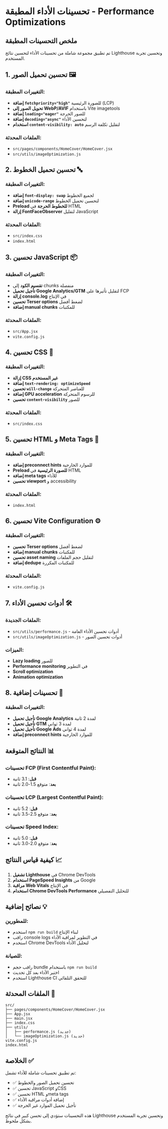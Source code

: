 # تحسينات الأداء المطبقة - Performance Optimizations

## ملخص التحسينات المطبقة

تم تطبيق مجموعة شاملة من تحسينات الأداء لتحسين نتائج Lighthouse وتحسين تجربة المستخدم.

## 1. تحسين تحميل الصور 🖼️

### التغييرات المطبقة:

- **إضافة `fetchpriority="high"`** للصورة الرئيسية (LCP)
- **تحويل الصور إلى WebP/AVIF** باستخدام Vite imagetools
- **إضافة `loading="eager"`** للصور الحرجة
- **إضافة `decoding="async"`** لتحسين الأداء
- **استخدام `content-visibility: auto`** لتقليل تكلفة الرسم

### الملفات المحدثة:

- `src/pages/components/HomeCover/HomeCover.jsx`
- `src/utils/imageOptimization.js`

## 2. تحسين تحميل الخطوط 🔤

### التغييرات المطبقة:

- **إضافة `font-display: swap`** لجميع الخطوط
- **إضافة `unicode-range`** لتحسين تحميل الخطوط
- **Preload للخطوط الحرجة** في HTML
- **إزالة FontFaceObserver** لتقليل JavaScript

### الملفات المحدثة:

- `src/index.css`
- `index.html`

## 3. تحسين JavaScript 📦

### التغييرات المطبقة:

- **تقسيم الكود** إلى chunks منفصلة
- **تأجيل تحميل Google Analytics/GTM** لتقليل تأثيرها على FCP
- **إزالة console.log** في الإنتاج
- **تحسين Terser options** لضغط أفضل
- **إضافة manual chunks** للمكتبات

### الملفات المحدثة:

- `src/App.jsx`
- `vite.config.js`

## 4. تحسين CSS 🎨

### التغييرات المطبقة:

- **إزالة CSS غير المستخدم**
- **إضافة `text-rendering: optimizeSpeed`**
- **تحسين `will-change`** للعناصر المتحركة
- **إضافة GPU acceleration** للرسوم المتحركة
- **تحسين `content-visibility`** للصور

### الملفات المحدثة:

- `src/index.css`

## 5. تحسين HTML و Meta Tags 📄

### التغييرات المطبقة:

- **إضافة preconnect hints** للموارد الخارجية
- **Preload للصورة الرئيسية** في HTML
- **إضافة meta tags** للأداء
- **تحسين viewport** و accessibility

### الملفات المحدثة:

- `index.html`

## 6. تحسين Vite Configuration ⚙️

### التغييرات المطبقة:

- **تحسين Terser options** لضغط أفضل
- **إضافة manual chunks** للمكتبات
- **تحسين asset naming** لتقليل حجم الملفات
- **إضافة dedupe** للمكتبات المكررة

### الملفات المحدثة:

- `vite.config.js`

## 7. أدوات تحسين الأداء 🛠️

### الملفات الجديدة:

- `src/utils/performance.js` - أدوات تحسين الأداء العامة
- `src/utils/imageOptimization.js` - أدوات تحسين الصور

### الميزات:

- **Lazy loading** للصور
- **Performance monitoring** في التطوير
- **Scroll optimization**
- **Animation optimization**

## 8. تحسينات إضافية 🚀

### التغييرات المطبقة:

- **تأجيل تحميل Google Analytics** لمدة 2 ثانية
- **تأجيل تحميل GTM** لمدة 3 ثواني
- **تأجيل تحميل Google Ads** لمدة 4 ثواني
- **إضافة preconnect hints** للموارد الخارجية

## النتائج المتوقعة 📊

### تحسينات FCP (First Contentful Paint):

- **قبل**: 3.1 ثانية
- **بعد**: متوقع 1.5-2.0 ثانية

### تحسينات LCP (Largest Contentful Paint):

- **قبل**: 5.2 ثانية
- **بعد**: متوقع 2.5-3.5 ثانية

### تحسينات Speed Index:

- **قبل**: 5.0 ثانية
- **بعد**: متوقع 2.0-3.0 ثانية

## كيفية قياس النتائج 📈

1. **تشغيل Lighthouse** في Chrome DevTools
2. **استخدام PageSpeed Insights** من Google
3. **مراقبة Web Vitals** في الإنتاج
4. **استخدام Chrome DevTools Performance** للتحليل التفصيلي

## نصائح إضافية 💡

### للمطورين:

- استخدم `npm run build` لبناء الإنتاج
- راقب console logs في التطوير لمراقبة الأداء
- استخدم Chrome DevTools لتحليل الأداء

### للصيانة:

- راقب حجم bundle باستخدام `npm run build`
- اختبر الأداء بعد كل تحديث
- استخدم Lighthouse CI للتحقق التلقائي

## الملفات المحدثة 📁

```
src/
├── pages/components/HomeCover/HomeCover.jsx
├── App.jsx
├── main.jsx
├── index.css
├── utils/
│   ├── performance.js (جديد)
│   └── imageOptimization.js (جديد)
vite.config.js
index.html
```

## الخلاصة ✅

تم تطبيق تحسينات شاملة للأداء تشمل:

- ✅ تحسين تحميل الصور والخطوط
- ✅ تحسين JavaScript وCSS
- ✅ تحسين HTML وmeta tags
- ✅ إضافة أدوات مراقبة الأداء
- ✅ تأجيل تحميل الموارد غير الحرجة

هذه التحسينات ستؤدي إلى تحسن كبير في نتائج Lighthouse وتحسين تجربة المستخدم بشكل ملحوظ.
